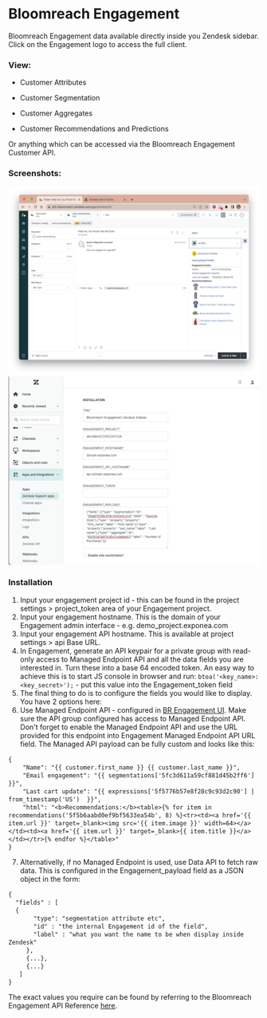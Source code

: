 
# Bloomreach Engagement

 Bloomreach Engagement data available directly inside you Zendesk sidebar. Click on the Engagement logo to access the full client.

  

### View:

* Customer Attributes

* Customer Segmentation

* Customer Aggregates

* Customer Recommendations and Predictions

Or anything which can be accessed via the Bloomreach Engagement Customer API.
    
### Screenshots:

![sidebar_widget](./assets/screenshot-0.png)
![configuration](./assets/screenshot-1.png)

### Installation

1) Input your engagement project id - this can be found in the project settings > project_token area of your Engagement project.
2) Input your engagement hostname. This is the domain of your Engagement admin interface - e.g. demo_project.exponea.com  
3) Input your engagement API hostname. This is available at project settings > api Base URL.
4) In Engagement, generate an API keypair for a private group with read-only access to Managed Endpoint API and all the data fields you are interested in. Turn these into a base 64 encoded token. An easy way to achieve this is to start JS console in browser and run: ```btoa('<key_name>:<key_secret>');``` - put this value into the Engagement_token field
5) The final thing to do is to configure the fields you would like to display. You have 2 options here:
6) Use Managed Endpoint API - configured in [BR Engagement UI](https://documentation.bloomreach.com/engagement/reference/managed-endpoints-api). Make sure the API group configured has access to Managed Endpoint API. Don't forget to enable the Managed Endpoint API and use the URL provided for this endpoint into Engagement Managed Endpoint API URL field. The Managed API payload can be fully custom and looks like this:
```
{
	"Name": "{{ customer.first_name }} {{ customer.last_name }}",
	"Email engagement": "{{ segmentations['5fc3d611a59cf881d45b2ff6'] }}",
	"Last cart update": "{{ expressions['5f5776b57e8f28c9c93d2c90'] | from_timestamp('US')  }}",
	"html": "<b>Recommendations:</b><table>{% for item in recommendations('5f5b6aabd0ef9bf5633ea54b', 8) %}<tr><td><a href='{{ item.url }}' target=_blank><img src='{{ item.image }}' width=64></a></td><td><a href='{{ item.url }}' target=_blank>{{ item.title }}</a></td></tr>{% endfor %}</table>"	
}
```

7) Alternativelly, if no Managed Endpoint is used, use Data API to fetch raw data. This is configured in the Engagement_payload field as a JSON object in the form:

```
{
  "fields" : [
  {
	   "type": "segmentation attribute etc",
	   "id" : "the internal Engagement id of the field",
	   "label" : "what you want the name to be when display inside Zendesk"
	 },
	 {...},
	 {...}
   ]
} 
```

The exact values you require can be found by referring to the Bloomreach Engagement API Reference [here](https://documentation.bloomreach.com/engagement/reference/welcome).